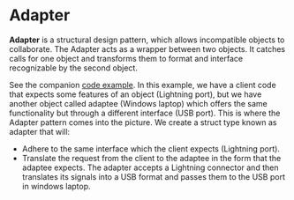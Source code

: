 # Adapter
**Adapter** is a structural design pattern, which allows incompatible objects to collaborate. The Adapter acts as a wrapper between two objects. It catches calls for one object and transforms them to format and interface recognizable by the second object.

See the companion [code example](/SoftwareDevelopmentDesignPrinciples/Adapter). In this example, we have a client code that expects some features of an object (Lightning port), but we have another object called adaptee (Windows laptop) which offers the same functionality but through a different interface (USB port). This is where the Adapter pattern comes into the picture. We create a struct type known as adapter that will:
- Adhere to the same interface which the client expects (Lightning port).
- Translate the request from the client to the adaptee in the form that the adaptee expects. The adapter accepts a Lightning connector and then translates its signals into a USB format and passes them to the USB port in windows laptop.